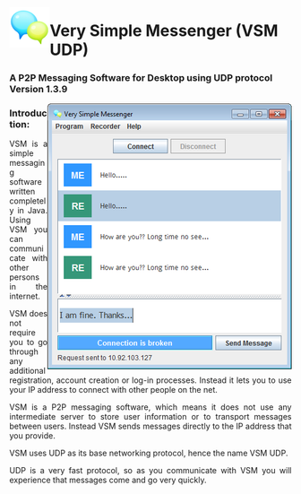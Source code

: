 <img src = "/resources/app-003.png" al="Icon" align="left"> <h1>Very Simple Messenger (VSM UDP)</h1>
<h3>A P2P Messaging Software for Desktop using UDP protocol<br>Version 1.3.9</h3>
<img src = "/screen_shot/s6.png" al="VSM UDP Main Window" align="right">

<h3>Introduction:</h3>
<p align="justify">VSM is a simple messaging software written completely in Java.
Using VSM you can communicate with other persons in the internet.</p>
<p align="justify">VSM does not require you to go through any additional registration, account creation or log-in processes.
Instead it lets you to use your IP address to connect with other people on the net.</p>
<p align="justify">VSM is a P2P messaging software, which means it does not use any intermediate server
to store user information or to transport messages between users.
Instead VSM sends messages directly to the IP address that you provide.</p>
<p align="justify">VSM uses UDP as its base networking protocol, hence the name VSM UDP.</p>
<p align="justify">UDP is a very fast protocol, so as you communicate with VSM
you will experience that messages come and go very quickly.</p>

